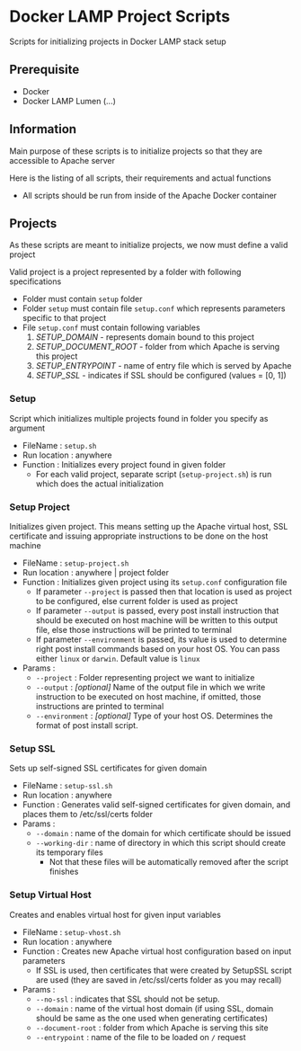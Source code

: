 # Docker LAMP Project Scripts

Scripts for initializing projects in Docker LAMP stack setup

## Prerequisite

- Docker
- Docker LAMP Lumen (...)

## Information

Main purpose of these scripts is to initialize projects so that they are accessible to Apache server

Here is the listing of all scripts, their requirements and actual functions
 - All scripts should be run from inside of the Apache Docker container

## Projects

As these scripts are meant to initialize projects, we now must define a valid project

Valid project is a project represented by a folder with following specifications

- Folder must contain `setup` folder
- Folder `setup` must contain file `setup.conf` which represents parameters specific to that project
- File `setup.conf` must contain following variables
    1. *SETUP_DOMAIN*        - represents domain bound to this project
    2. *SETUP_DOCUMENT_ROOT* - folder from which Apache is serving this project
    4. *SETUP_ENTRYPOINT*    - name of entry file which is served by Apache
    5. *SETUP_SSL*           - indicates if SSL should be configured (values = [0, 1])

### Setup

Script which initializes multiple projects found in folder you specify as argument

- FileName : `setup.sh`
- Run location : anywhere
- Function : Initializes every project found in given folder
  - For each valid project, separate script (`setup-project.sh`) is run which does the actual initialization

### Setup Project

Initializes given project. This means setting up the Apache virtual host, SSL certificate and issuing appropriate instructions to be done on the host machine

- FileName : `setup-project.sh`
- Run location : anywhere | project folder
- Function : Initializes given project using its `setup.conf` configuration file
  - If parameter `--project` is passed then that location is used as project to be configured, else current folder is used as project
  - If parameter `--output` is passed, every post install instruction that should be executed on host machine will be written to this output file, else those instructions will be printed to terminal
  - If parameter `--environment` is passed, its value is used to determine right post install commands based on your host OS. You can pass either `linux` or `darwin`. Default value is `linux`
- Params :
  - `--project` : Folder representing project we want to initialize
  - `--output` : *[optional]* Name of the output file in which we write instruction to be executed on host machine, if omitted, those instructions are printed to terminal
  - `--environment` : *[optional]* Type of your host OS. Determines the format of post install script.

### Setup SSL

Sets up self-signed SSL certificates for given domain

- FileName : `setup-ssl.sh`
- Run location : anywhere
- Function : Generates valid self-signed certificates for given domain, and places them to /etc/ssl/certs folder
- Params :
  - `--domain` : name of the domain for which certificate should be issued
  - `--working-dir` : name of directory in which this script should create its temporary files
    - Not that these files will be automatically removed after the script finishes

### Setup Virtual Host

Creates and enables virtual host for given input variables

- FileName : `setup-vhost.sh`
- Run location : anywhere
- Function : Creates new Apache virtual host configuration based on input parameters
  - If SSL is used, then certificates that were created by SetupSSL script are used (they are saved in /etc/ssl/certs folder as you may recall)
- Params :
  - `--no-ssl` : indicates that SSL should not be setup.
  - `--domain` : name of the virtual host domain (if using SSL, domain should be same as the one used when generating certificates)
  - `--document-root` : folder from which Apache is serving this site
  - `--entrypoint` : name of the file to be loaded on `/` request